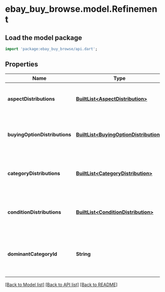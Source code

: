 # ebay_buy_browse.model.Refinement

## Load the model package
```dart
import 'package:ebay_buy_browse/api.dart';
```

## Properties
Name | Type | Description | Notes
------------ | ------------- | ------------- | -------------
**aspectDistributions** | [**BuiltList&lt;AspectDistribution&gt;**](AspectDistribution.md) | An array of containers for the all the aspect refinements. | [optional] [default to const []]
**buyingOptionDistributions** | [**BuiltList&lt;BuyingOptionDistribution&gt;**](BuyingOptionDistribution.md) | An array of containers for the all the buying option refinements. | [optional] [default to const []]
**categoryDistributions** | [**BuiltList&lt;CategoryDistribution&gt;**](CategoryDistribution.md) | An array of containers for the all the category refinements. | [optional] [default to const []]
**conditionDistributions** | [**BuiltList&lt;ConditionDistribution&gt;**](ConditionDistribution.md) | An array of containers for the all the condition refinements. | [optional] [default to const []]
**dominantCategoryId** | **String** | The identifier of the category that most of the items are part of. | [optional] [default to null]

[[Back to Model list]](../README.md#documentation-for-models) [[Back to API list]](../README.md#documentation-for-api-endpoints) [[Back to README]](../README.md)


